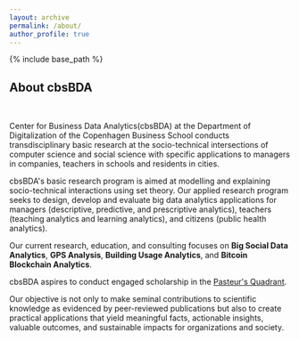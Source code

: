 ```yaml
---
layout: archive
permalink: /about/
author_profile: true
---
```



{% include base_path %}


<!-- Section: about -->
<section id="about" class="home-section">
  <div class="heading-about">
    <div class="container w-100 p-0 m-0">
      <div class="row">
        <div class="col-lg-8 col-lg-offset-2 m-0">
          <div class="wow bounceInDown m-0" data-wow-delay="0.4s">
            <div class="section-heading">
              <h2 class="text-left">About cbsBDA</h2>
            </div>
          </div>
        </div>
      </div>
    </div>
  </div>
  <div class="container w-100 p-0 m-0">
    <div class="row">
      <div class="col-lg-2 col-lg-offset-5"> <br>
      </div>
    </div>
    <div class="row">
      <div class="col-xs-12 col-sm-12 col-md-12">
        <div class="wow bounceInUp" data-wow-delay="0.2s">
          <div class="team ">
            <div class="inner">
              <p>Center for Business Data Analytics(cbsBDA) at the Department of Digitalization of the Copenhagen Business School conducts transdisciplinary basic research at the socio-technical intersections of computer science and social science with specific applications to managers in companies, teachers in schools and residents in cities.</p>
              <p>cbsBDA's basic research program is aimed at modelling and explaining socio-technical interactions using set theory. Our applied research program seeks to design, develop and evaluate big data analytics applications for managers (descriptive, predictive, and prescriptive analytics), teachers (teaching analytics and learning analytics), and citizens (public health analytics).</p>
			  <p>Our current research, education, and consulting focuses on <b>Big Social Data Analytics</b>, <b>GPS Analysis</b>, <b>Building Usage Analytics</b>, and <b>Bitcoin Blockchain Analytics</b>.</p>
              <p>cbsBDA aspires to conduct engaged scholarship in the <a href="http://www.brookings.edu/research/books/1997/pasteur" alt="Pasteur's Quadrant." target="blank">Pasteur's Quadrant</a>.</p>
              <p>Our objective is not only to make seminal contributions to scientific knowledge as evidenced by peer-reviewed publications but also to create practical applications that yield meaningful facts, actionable insights, valuable outcomes, and sustainable impacts for organizations and society.</p>
            </div>
          </div>
        </div>
      </div>
    </div>
  </div>
</section>
<!-- /Section: about -->
